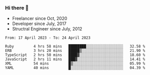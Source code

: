 ### Hi there 👋

- Freelancer since Oct, 2020
- Developer since July, 2017
- Structral Engineer since July, 2012

<!--START_SECTION:waka-->

```text
From: 17 April 2023 - To: 24 April 2023

Ruby         4 hrs 58 mins   ████████░░░░░░░░░░░░░░░░░   32.58 %
ERB          3 hrs 20 mins   █████▒░░░░░░░░░░░░░░░░░░░   21.90 %
TypeScript   2 hrs 50 mins   ████▓░░░░░░░░░░░░░░░░░░░░   18.60 %
JavaScript   2 hrs 11 mins   ███▓░░░░░░░░░░░░░░░░░░░░░   14.41 %
XML          54 mins         █▒░░░░░░░░░░░░░░░░░░░░░░░   05.99 %
YAML         40 mins         █░░░░░░░░░░░░░░░░░░░░░░░░   04.39 %
```

<!--END_SECTION:waka-->
